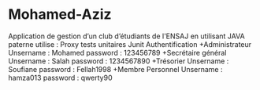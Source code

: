 # Mohamed-Aziz
Application de gestion d’un club d’étudiants de l'ENSAJ en utilisant JAVA
paterne utilise : Proxy
tests unitaires Junit
Authentification
+Administrateur 
  Unsername : Mohamed
  password : 123456789
+Secrétaire général
  Unsername : Salah
  password : 1234567890
+Trésorier
  Unsername : Soufiane
  password : Fellah1998
+Membre Personnel
  Unsername : hamza013
  password : qwerty90
